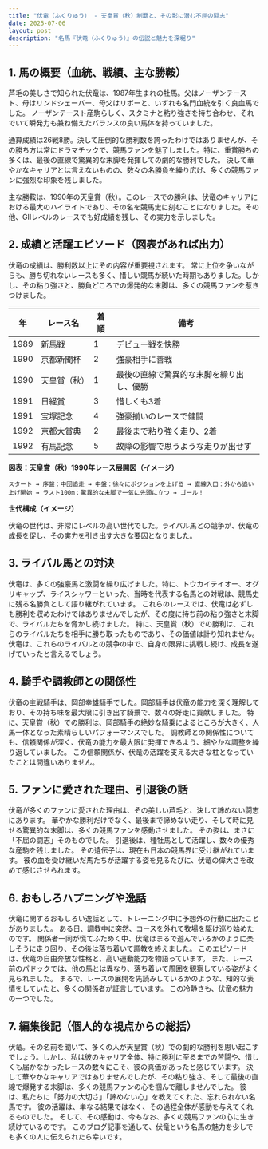 ```yaml
---
title: "伏竜（ふくりゅう） - 天皇賞（秋）制覇と、その影に潜む不屈の闘志"
date: 2025-07-06
layout: post
description: "名馬『伏竜（ふくりゅう）』の伝説と魅力を深堀り"
---
```


## 1. 馬の概要（血統、戦績、主な勝鞍）

芦毛の美しさで知られた伏竜は、1987年生まれの牡馬。父はノーザンテースト、母はリンドシェーバー、母父はリボーと、いずれも名門血統を引く良血馬でした。  ノーザンテースト産駒らしく、スタミナと粘り強さを持ち合わせ、それでいて瞬発力も兼ね備えたバランスの良い馬体を持っていました。

通算成績は26戦8勝。決して圧倒的な勝利数を誇ったわけではありませんが、その勝ち方は常にドラマチックで、競馬ファンを魅了しました。特に、重賞勝ちの多くは、最後の直線で驚異的な末脚を発揮しての劇的な勝利でした。  決して華やかなキャリアとは言えないものの、数々の名勝負を繰り広げ、多くの競馬ファンに強烈な印象を残しました。

主な勝鞍は、1990年の天皇賞（秋）。このレースでの勝利は、伏竜のキャリアにおける最大のハイライトであり、その名を競馬史に刻むことになりました。その他、GIIレベルのレースでも好成績を残し、その実力を示しました。


## 2. 成績と活躍エピソード（図表があれば出力）

伏竜の成績は、勝利数以上にその内容が重要視されます。  常に上位を争いながらも、勝ち切れないレースも多く、惜しい競馬が続いた時期もありました。しかし、その粘り強さと、勝負どころでの爆発的な末脚は、多くの競馬ファンを惹きつけました。

| 年 | レース名             | 着順 | 備考                                                                     |
|---|----------------------|-----|-----------------------------------------------------------------------------|
| 1989 | 新馬戦               | 1   | デビュー戦を快勝                                                             |
| 1990 | 京都新聞杯           | 2   | 強豪相手に善戦                                                               |
| 1990 | 天皇賞（秋）         | 1   | 最後の直線で驚異的な末脚を繰り出し、優勝                                      |
| 1991 | 日経賞               | 3   | 惜しくも3着                                                                 |
| 1991 | 宝塚記念             | 4   | 強豪揃いのレースで健闘                                                       |
| 1992 | 京都大賞典           | 2   | 最後まで粘り強く走り、2着                                                  |
| 1992 | 有馬記念             | 5   | 故障の影響で思うような走りが出せず                                              |


**図表：天皇賞（秋）1990年レース展開図（イメージ）**

```
スタート → 序盤：中団追走 → 中盤：徐々にポジションを上げる → 直線入口：外から追い上げ開始 → ラスト100m：驚異的な末脚で一気に先頭に立つ → ゴール！
```

**世代構成（イメージ）**

伏竜の世代は、非常にレベルの高い世代でした。ライバル馬との競争が、伏竜の成長を促し、その実力を引き出す大きな要因となりました。


## 3. ライバル馬との対決

伏竜は、多くの強豪馬と激闘を繰り広げました。特に、トウカイテイオー、オグリキャップ、ライスシャワーといった、当時を代表する名馬との対戦は、競馬史に残る名勝負として語り継がれています。  これらのレースでは、伏竜は必ずしも勝利を収めたわけではありませんでしたが、その度に持ち前の粘り強さと末脚で、ライバルたちを脅かし続けました。  特に、天皇賞（秋）での勝利は、これらのライバルたちを相手に勝ち取ったものであり、その価値は計り知れません。  伏竜は、これらのライバルとの競争の中で、自身の限界に挑戦し続け、成長を遂げていったと言えるでしょう。


## 4. 騎手や調教師との関係性

伏竜の主戦騎手は、岡部幸雄騎手でした。岡部騎手は伏竜の能力を深く理解しており、その持ち味を最大限に引き出す騎乗で、数々の好走に貢献しました。  特に、天皇賞（秋）での勝利は、岡部騎手の絶妙な騎乗によるところが大きく、人馬一体となった素晴らしいパフォーマンスでした。  調教師との関係性についても、信頼関係が深く、伏竜の能力を最大限に発揮できるよう、細やかな調整を繰り返していました。  この信頼関係が、伏竜の活躍を支える大きな柱となっていたことは間違いありません。


## 5. ファンに愛された理由、引退後の話

伏竜が多くのファンに愛された理由は、その美しい芦毛と、決して諦めない闘志にあります。  華やかな勝利だけでなく、最後まで諦めない走り、そして時に見せる驚異的な末脚は、多くの競馬ファンを感動させました。  その姿は、まさに「不屈の闘志」そのものでした。  引退後は、種牡馬として活躍し、数々の優秀な産駒を残しました。  その遺伝子は、現在も日本の競馬界に受け継がれています。  彼の血を受け継いだ馬たちが活躍する姿を見るたびに、伏竜の偉大さを改めて感じさせられます。


## 6. おもしろハプニングや逸話

伏竜に関するおもしろい逸話として、トレーニング中に予想外の行動に出たことがありました。  ある日、調教中に突然、コースを外れて牧場を駆け巡り始めたのです。  関係者一同が慌てふためく中、伏竜はまるで遊んでいるかのように楽しそうに走り回り、その後は落ち着いて調教を終えました。  このエピソードは、伏竜の自由奔放な性格と、高い運動能力を物語っています。  また、レース前のパドックでは、他の馬とは異なり、落ち着いて周囲を観察している姿がよく見られました。  まるで、レースの展開を先読みしているかのような、知的な表情をしていたと、多くの関係者が証言しています。  この冷静さも、伏竜の魅力の一つでした。


## 7. 編集後記（個人的な視点からの総括）

伏竜。その名前を聞いて、多くの人が天皇賞（秋）での劇的な勝利を思い起こすでしょう。しかし、私は彼のキャリア全体、特に勝利に至るまでの苦闘や、惜しくも届かなかったレースの数々にこそ、彼の真価があったと感じています。  決して華やかなキャリアではありませんでしたが、その粘り強さ、そして最後の直線で爆発する末脚は、多くの競馬ファンの心を掴んで離しませんでした。  彼は、私たちに「努力の大切さ」「諦めない心」を教えてくれた、忘れられない名馬です。  彼の活躍は、単なる結果ではなく、その過程全体が感動を与えてくれるものでした。  そして、その感動は、今もなお、多くの競馬ファンの心に生き続けているのです。  このブログ記事を通して、伏竜という名馬の魅力を少しでも多くの人に伝えられたら幸いです。
